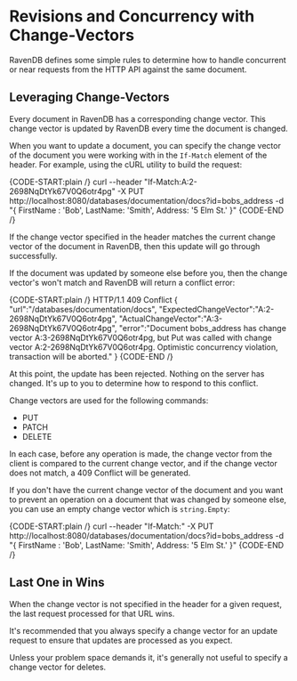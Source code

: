 # Revisions and Concurrency with Change-Vectors

RavenDB defines some simple rules to determine how to handle concurrent or near requests from the HTTP API against the same document. 

## Leveraging Change-Vectors

Every document in RavenDB has a corresponding change vector. This change vector is updated by RavenDB every time the document is changed.

When you want to update a document, you can specify the change vector of the document you were working with in the `If-Match` element of the header. For example, using the cURL utility to build the request: 

{CODE-START:plain /}
curl --header "If-Match:A:2-2698NqDtYk67V0Q6otr4pg" -X PUT http://localhost:8080/databases/documentation/docs?id=bobs_address -d "{ FirstName : 'Bob', LastName: 'Smith', Address: '5 Elm St.' }"
{CODE-END /}

If the change vector specified in the header matches the current change vector of the document in RavenDB, then this update will go through successfully.

If the document was updated by someone else before you, then the change vector's won't match and RavenDB will return a conflict error: 

{CODE-START:plain /}
HTTP/1.1 409 Conflict
{
	"url":"/databases/documentation/docs",
	"ExpectedChangeVector":"A:2-2698NqDtYk67V0Q6otr4pg",
	"ActualChangeVector":"A:3-2698NqDtYk67V0Q6otr4pg",
	"error":"Document bobs_address has change vector A:3-2698NqDtYk67V0Q6otr4pg, but Put was called with change vector A:2-2698NqDtYk67V0Q6otr4pg. Optimistic concurrency violation, transaction will be aborted."
}
{CODE-END /}

At this point, the update has been rejected. Nothing on the server has changed. It's up to you to determine how to respond to this conflict.

Change vectors are used for the following commands:

* PUT
* PATCH
* DELETE

In each case, before any operation is made, the change vector from the client is compared to the current change vector, and if the change vector does not match, a 409 Conflict will be generated.

If you don't have the current change vector of the document and you want to prevent an operation on a document that was changed by someone else, you can use an empty change vector which is `string.Empty`:

{CODE-START:plain /}
curl --header "If-Match:" -X PUT http://localhost:8080/databases/documentation/docs?id=bobs_address  -d "{ FirstName : 'Bob', LastName: 'Smith', Address: '5 Elm St.' }"
{CODE-END /}

## Last One in Wins

When the change vector is not specified in the header for a given request, the last request processed for that URL wins.

It's recommended that you always specify a change vector for an update request to ensure that updates are processed as you expect.

Unless your problem space demands it, it's generally not useful to specify a change vector for deletes.
